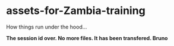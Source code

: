 <a id="top"></a>
# assets-for-Zambia-training
How things run under the hood...

**The session id over. No more files. It has been transfered. Bruno**


